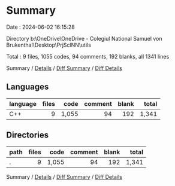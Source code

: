 # Summary

Date : 2024-06-02 16:15:28

Directory b:\\OneDrive\\OneDrive - Colegiul National Samuel von Brukenthal\\Desktop\\PrjSclNN\\utils

Total : 9 files,  1055 codes, 94 comments, 192 blanks, all 1341 lines

Summary / [Details](details.md) / [Diff Summary](diff.md) / [Diff Details](diff-details.md)

## Languages
| language | files | code | comment | blank | total |
| :--- | ---: | ---: | ---: | ---: | ---: |
| C++ | 9 | 1,055 | 94 | 192 | 1,341 |

## Directories
| path | files | code | comment | blank | total |
| :--- | ---: | ---: | ---: | ---: | ---: |
| . | 9 | 1,055 | 94 | 192 | 1,341 |

Summary / [Details](details.md) / [Diff Summary](diff.md) / [Diff Details](diff-details.md)
